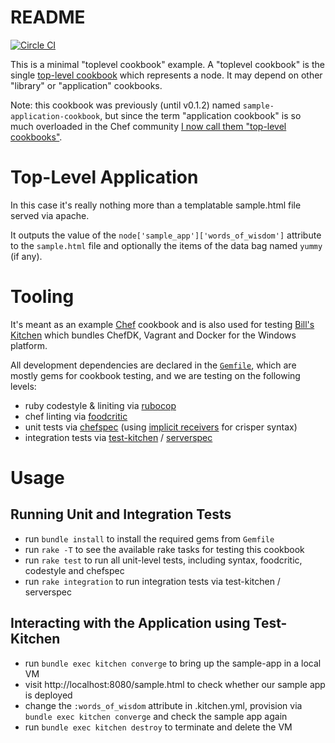 
# README

[![Circle CI](https://circleci.com/gh/tknerr/sample-toplevel-cookbook/tree/master.svg?style=shield)](https://circleci.com/gh/tknerr/sample-toplevel-cookbook/tree/master)

This is a minimal "toplevel cookbook" example. A "toplevel cookbook" is the single [top-level cookbook](http://lists.opscode.com/sympa/arc/chef/2014-01/msg00419.html) which represents a node. It may depend on other "library" or "application" cookbooks.

Note: this cookbook was previously (until v0.1.2) named `sample-application-cookbook`, but since the term "application cookbook" is so much overloaded in the Chef community [I now call them "top-level cookbooks"](https://github.com/berkshelf/berkshelf/issues/535#issuecomment-40890497).

# Top-Level Application

In this case it's really nothing more than a templatable sample.html file served via apache.

It outputs the value of the `node['sample_app']['words_of_wisdom']` attribute to the `sample.html` file and optionally the items of the data bag named `yummy` (if any).

# Tooling

It's meant as an example [Chef](https://www.chef.io/chef/) cookbook and is also used for testing [Bill's Kitchen](https://github.com/tknerr/bills-kitchen) which bundles ChefDK, Vagrant and Docker for the Windows platform.

All development dependencies are declared in the [`Gemfile`](https://github.com/tknerr/sample-toplevel-cookbook/blob/master/Gemfile), which are mostly gems for cookbook testing, and we are testing on the following levels:

 * ruby codestyle & liniting via [rubocop](https://github.com/bbatsov/rubocop)
 * chef linting via [foodcritic](http://acrmp.github.io/foodcritic/)
 * unit tests via [chefspec](https://github.com/acrmp/chefspec) (using [implicit receivers](http://stackoverflow.com/questions/12260534/using-implicit-subject-with-expect-in-rspec-2-11) for crisper syntax)
 * integration tests via [test-kitchen](https://github.com/opscode/test-kitchen) / [serverspec](http://serverspec.org/)


# Usage

## Running Unit and Integration Tests

* run `bundle install` to install the required gems from `Gemfile`
* run `rake -T` to see the available rake tasks for testing this cookbook
* run `rake test` to run all unit-level tests, including syntax, foodcritic, codestyle and chefspec
* run `rake integration` to run integration tests via test-kitchen / serverspec

## Interacting with the Application using Test-Kitchen

* run `bundle exec kitchen converge` to bring up the sample-app in a local VM
* visit http://localhost:8080/sample.html to check whether our sample app is deployed
* change the `:words_of_wisdom` attribute in .kitchen.yml, provision via `bundle exec kitchen converge` and check the sample app again
* run `bundle exec kitchen destroy` to terminate and delete the VM
